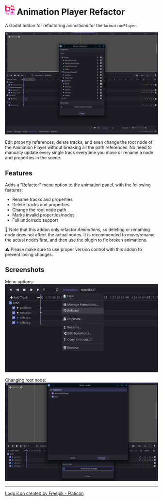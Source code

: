 # <img src="icon.png" height="32px" /> Animation Player Refactor
A Godot addon for refactoring animations for the `AnimationPlayer`. 

![Refactor dialogue](screenshots/refactor-dialogue.png)

Edit property references, delete tracks, and even change the root node of the Animation Player without breaking all the path references. No need to manually update every single track everytime you move or rename a node and properties in the scene.


## Features
Adds a "Refactor" menu option to the animation panel, with the following features:
 - Rename tracks and properties
 - Delete tracks and properties
 - Change the root node path
 - Marks invalid properties/nodes
 - Full undo/redo support

📄 Note that this addon only refactor *Animations*, so deleting or renaming node does not affect the actual nodes. It is recommended to move/rename the actual nodes first, and then use the plugin to fix broken animations.

⚠️ Please make sure to use proper version control with this addon to prevent losing changes.

## Screenshots

Menu options:
![New menu option](screenshots/new-menu-option.png)

Changing root node:
![Change root node](screenshots/change-root-node.png)

<hr />

<a href="https://www.flaticon.com/free-icons/refactoring" title="refactoring icons">Logo icon created by Freepik - Flaticon</a>
